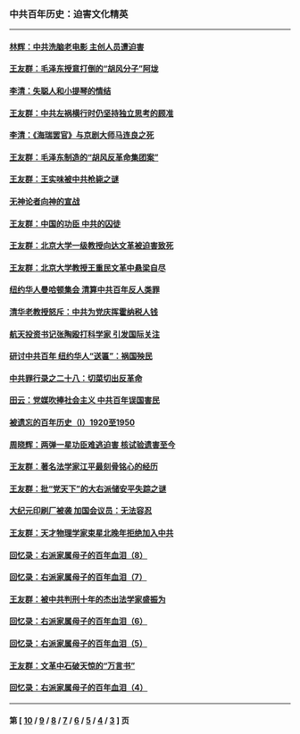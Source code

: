 ### 中共百年历史：迫害文化精英
---
#### [林辉：中共洗脑老电影 主创人员遭迫害](../../pages/nf1176111/n13699437.md?05100430) 
#### [王友群：毛泽东授意打倒的“胡风分子”阿垅](../../pages/nf1176111/n13592541.md?05100430) 
#### [李清：失聪人和小提琴的情结](../../pages/nf1176111/n13459280.md?05100430) 
#### [王友群：中共左祸横行时仍坚持独立思考的顾准](../../pages/nf1176111/n13444722.md?05100430) 
#### [李清：《海瑞罢官》与京剧大师马连良之死](../../pages/nf1176111/n13412316.md?05100430) 
#### [王友群：毛泽东制造的“胡风反革命集团案”](../../pages/nf1176111/n13324909.md?05100430) 
#### [王友群：王实味被中共枪毙之谜](../../pages/nf1176111/n13307502.md?05100430) 
#### [无神论者向神的宣战](../../pages/nf1176111/n13281535.md?05100430) 
#### [王友群：中国的功臣 中共的囚徒](../../pages/nf1176111/n13291790.md?05100430) 
#### [王友群：北京大学一级教授向达文革被迫害致死](../../pages/nf1176111/n13150966.md?05100430) 
#### [王友群：北京大学教授王重民文革中悬梁自尽](../../pages/nf1176111/n13084645.md?05100430) 
#### [纽约华人曼哈顿集会 清算中共百年反人类罪](../../pages/nf1176111/n13084157.md?05100430) 
#### [清华老教授怒斥：中共为党庆挥霍纳税人钱](../../pages/nf1176111/n13071430.md?05100430) 
#### [航天投资书记张陶殴打科学家 引发国际关注](../../pages/nf1176111/n13069132.md?05100430) 
#### [研讨中共百年 纽约华人“送匾”：祸国殃民](../../pages/nf1176111/n13057367.md?05100430) 
#### [中共罪行录之二十八：切菜切出反革命](../../pages/nf1176111/n13030600.md?05100430) 
#### [田云：党媒吹捧社会主义 中共百年误国害民](../../pages/nf1176111/n13006682.md?05100430) 
#### [被遗忘的百年历史（I）1920至1950](../../pages/nf1176111/n12986411.md?05100430) 
#### [周晓辉：两弹一星功臣难逃迫害 核试验遗害至今](../../pages/nf1176111/n12974997.md?05100430) 
#### [王友群：著名法学家江平最刻骨铭心的经历](../../pages/nf1176111/n12970787.md?05100430) 
#### [王友群：批“党天下”的大右派储安平失踪之谜](../../pages/nf1176111/n12954229.md?05100430) 
#### [大纪元印刷厂被袭 加国会议员：无法容忍](../../pages/nf1176111/n12883028.md?05100430) 
#### [王友群：天才物理学家束星北晚年拒绝加入中共](../../pages/nf1176111/n12792913.md?05100430) 
#### [回忆录：右派家属母子的百年血泪（8）](../../pages/nf1176111/n12706196.md?05100430) 
#### [回忆录：右派家属母子的百年血泪（7）](../../pages/nf1176111/n12706191.md?05100430) 
#### [王友群：被中共判刑十年的杰出法学家盛振为](../../pages/nf1176111/n12706141.md?05100430) 
#### [回忆录：右派家属母子的百年血泪（6）](../../pages/nf1176111/n12698863.md?05100430) 
#### [回忆录：右派家属母子的百年血泪（5）](../../pages/nf1176111/n12692515.md?05100430) 
#### [王友群：文革中石破天惊的“万言书”](../../pages/nf1176111/n12690994.md?05100430) 
#### [回忆录：右派家属母子的百年血泪（4）](../../pages/nf1176111/n12686410.md?05100430) 

---
#### 第 [ [10](./10.md?05100430) / [9](./9.md?05100430) / [8](./8.md?05100430) / [7](./7.md?05100430) / [6](./6.md?05100430) / [5](./5.md?05100430) / [4](./4.md?05100430) / [3](./3.md?05100430) ] 页
